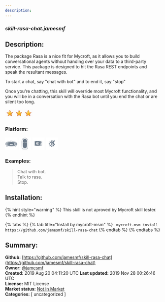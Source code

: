 ```yaml
---
description: 
---
```


### _skill-rasa-chat.jamesmf_  
## Description:  
The package Rasa is a nice fit for Mycroft, as it allows you to build conversational agents without handing over your data to a third-party service. This package is designed to hit the Rasa REST endpoints and speak the resultant messages.

To start a chat, say "chat with bot" and to end it, say "stop"

Once you're chatting, this skill will override most Mycroft functionality, and you will be in a conversation with the Rasa bot until you end the chat or are silent too long.  
  
![](../.gitbook/assets/star.png)![](../.gitbook/assets/star.png)![](../.gitbook/assets/star.png)  
  
### Platform:  
 ![Mark I](../.gitbook/assets/mark-1-icon.png)  ![Mark II](../.gitbook/assets/mark-2-icon.png)  ![Picroft](../.gitbook/assets/picroft-icon.png)  ![plasmoid](../.gitbook/assets/kde.png)   
### Examples:  
> Chat with bot.  
> Talk to rasa.  
> Stop.  
  
## Installation:  
{% hint style="warning" %}
This skill is not aproved by Mycroft skill tester.
{% endhint %}
    
{% tabs %}
{% tab title="Install by mycroft-msm" %}
``` mycroft-msm install https://github.com/jamesmf/skill-rasa-chat```
{% endtab %}
  {% endtabs %}
    
## Summary:  
**Github:** [https://github.com/jamesmf/skill-rasa-chat](https://github.com/jamesmf/skill-rasa-chat)  
**Owner:** [@jamesmf](https://github.com/jamesmf)  
**Created:** 2019 Aug 20 04:11:20 UTC  **Last updated:** 2019 Nov 28 00:26:46 UTC  
**License:** MIT License  
**Market status:** [Not in Market](https://market.mycroft.ai/skill/)  
**Categories:** [ uncategorized ]   
